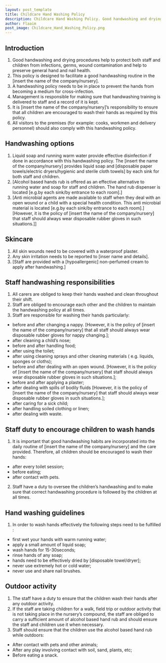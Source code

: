 ```yaml
---
layout: post_template
title: Childcare Hand Washing Policy
description: Childcare Hand Washing Policy. Good handwashing and drying procedures help to protect both staff and children from infections, germs, wound contamination and help to preserve general hand and nail health.
author: Flaaim
post_image: Childcare_Hand_Washing_Policy.png
---
```



 
 
## Introduction 
1. Good handwashing and drying procedures help to protect both staff and children from infections, germs, wound contamination and help to preserve general hand and nail health. 
2. This policy is designed to facilitate a good handwashing routine in the [insert the name of the company/nursery]. 
3. A handwashing policy needs to be in place to prevent the hands from becoming a medium for cross-infection. 
4. Management is responsible for making sure that handwashing training is delivered to staff and a record of it is kept. 
5. It is [insert the name of the company/nursery]’s responsibility to ensure that all children are encouraged to wash their hands as required by this policy. 
6. All visitors to the premises (for example: cooks, workmen and delivery personnel) should also comply with this handwashing policy. 


 
## Handwashing options 

1. Liquid soap and running warm water provide effective disinfection if done in accordance with this handwashing policy. The [insert the name of the company/nursery] provides liquid soap and [disposable paper towels/electric dryers/hygienic and sterile cloth towels] by each sink for both staff and children. 
2. [Alcohol based hands rub is offered as an effective alternative to running water and soap for staff and children. The hand rub dispenser is located [e.g.by each sink/by entrance to each room].] 
3. [Anti microbial agents are made available to staff when they deal with an open wound or a child with a special health condition. This anti microbial material is located [e.g.by each sink/by entrance to each room].] [However, it is the policy of [insert the name of the company/nursery] that staff should always wear disposable rubber gloves in such situations.]] 

## Skincare 

1. All skin wounds need to be covered with a waterproof plaster. 
2. Any skin irritation needs to be reported to [inser name and details]. 
3. [Staff are provided with a [hypoallergenic] non-perfumed cream to apply after handwashing.] 

## Staff handwashing responsibilities 

1. All carers are obliged to keep their hands washed and clean throughout their shift. 
2. Staff are obliged to encourage each other and the children to maintain the handwashing policy at all times. 
3. Staff are responsible for washing their hands particularly: 
- before and after changing a nappy. [However, it is the policy of [insert the name of the company/nursery] that all staff should always wear disposable rubber gloves for nappy changing.]; 
- after cleaning a child’s nose; 
- before and after handling food; 
- after using the toilet; 
- after using cleaning sprays and other cleaning materials ( e.g. liquids, sponges or cloths); 
- before and after dealing with an open wound. [However, it is the policy of [insert the name of the company/nursery] that staff should always wear disposable rubber gloves in such situations.]; 
- before and after applying a plaster; 
- after dealing with spills of bodily fluids [However, it is the policy of [insert the name of the company/nursery] that staff should always wear disposable rubber gloves in such situations.]; 
- after caring for a sick child; 
- after handling soiled clothing or linen; 
- after dealing with waste. 


## Staff duty to encourage children to wash hands
 
1. It is important that good handwashing habits are incorporated into the daily routine of [insert the name of the company/nursery] and the care provided. Therefore, all children should be encouraged to wash their hands: 
- after every toilet session; 
- before eating; 
- after contact with pets. 
2. Staff have a duty to oversee the children’s handwashing and to make sure that correct handwashing procedure is followed by the children at all times. 

## Hand washing guidelines 

1. In order to wash hands effectively the following steps need to be fulfilled : 
- first wet your hands with warm running water; 
- apply a small amount of liquid soap; 
- wash hands for 15-30seconds; 
- rinse hands of any soap; 
- hands need to be effectively dried by [disposable towel/dryer]; 
- never use extremely hot or cold water; 
- never use and share nail brushes. 


## Outdoor activity 

1. The staff have a duty to ensure that the children wash their hands after any outdoor activity. 
2. If the staff are taking children for a walk, field trip or outdoor activity that is not taking place in the nursery’s compound, the staff are obliged to carry a sufficient amount of alcohol based hand rub and should ensure the staff and children use it when necessary. 
3. Staff should ensure that the children use the alcohol based hand rub while outdoors:
  - After contact with pets and other animals;
  - After any play involving contact with soil, sand, plants, etc; 
  - Before eating a snack. 








